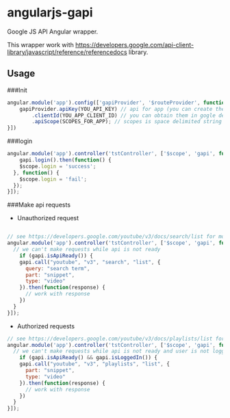 angularjs-gapi
====

Google JS API Angular wrapper.

This wrapper work with https://developers.google.com/api-client-library/javascript/reference/referencedocs library.

## Usage

###Init

```javascript
angular.module('app').config(['gapiProvider', '$routeProvider', function(gapiProvider, $routeProvider) {
	gapiProvider.apiKey(YOU_API_KEY) // api for app (you can create them in dev console)
        .clientId(YOU_APP_CLIENT_ID) // you can obtain them in gogle dev console
        .apiScope(SCOPES_FOR_APP); // scopes is space delimited string
}])
```

###login

```javascript
angular.module('app').controller('tstController', ['$scope', 'gapi', function($scope, gapi) {
	gapi.login().then(function() {
    $scope.login = 'success';
  }, function() {
    $scope.login = 'fail';
  });
}]);
```

###Make api requests

* Unauthorized request

```javascript

// see https://developers.google.com/youtube/v3/docs/search/list for more information
angular.module('app').controller('tstController', ['$scope', 'gapi', function($scope, gapi) {
  // we can't make requests while api is not ready
	if (gapi.isApiReady()) {
  	gapi.call("youtube", "v3", "search", "list", {
      query: "search term",
      part: "snippet",
      type: "video"
    }).then(function(response) {
      // work with response
    })
  }
}]);

```

* Authorized requests

```javascript
// see https://developers.google.com/youtube/v3/docs/playlists/list for information about api
angular.module('app').controller('tstController', ['$scope', 'gapi', function($scope, gapi) {
  // we can't make requests while api is not ready and user is not logged in
	if (gapi.isApiReady() && gapi.isLoggedIn()) {
  	gapi.call("youtube", "v3", "playlists", "list", {
      part: "snippet",
      type: "video"
    }).then(function(response) {
      // work with response
    })
  }
}]);
```

